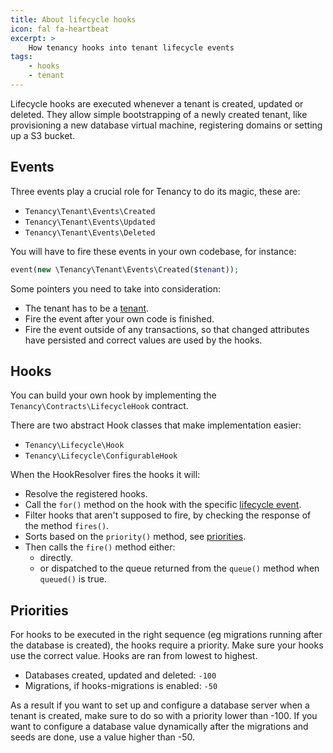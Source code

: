 ```yaml
---
title: About lifecycle hooks
icon: fal fa-heartbeat
excerpt: >
    How tenancy hooks into tenant lifecycle events
tags:
    - hooks
    - tenant
---
```


Lifecycle hooks are executed whenever a tenant is created, updated or deleted.
They allow simple bootstrapping of a newly created tenant, like provisioning a new
database virtual machine, registering domains or setting up a S3 bucket.

## Events

Three events play a crucial role for Tenancy to do its magic, these are:

- `Tenancy\Tenant\Events\Created` 
- `Tenancy\Tenant\Events\Updated` 
- `Tenancy\Tenant\Events\Deleted` 

You will have to fire these events in your own codebase, for instance:

```php
event(new \Tenancy\Tenant\Events\Created($tenant));
```

Some pointers you need to take into consideration:

- The tenant has to be a [tenant](tenant-what-is).
- Fire the event after your own code is finished.
- Fire the event outside of any transactions, so that changed attributes
have persisted and correct values are used by the hooks.

## Hooks

You can build your own hook by implementing the `Tenancy\Contracts\LifecycleHook` contract.

There are two abstract Hook classes that make implementation easier:

- `Tenancy\Lifecycle\Hook`
- `Tenancy\Lifecycle\ConfigurableHook`

When the HookResolver fires the hooks it will:
 
 - Resolve the registered hooks.
 - Call the `for()` method on the hook with the specific [lifecycle event](#events).
 - Filter hooks that aren't supposed to fire, by checking the response of the method `fires()`.
 - Sorts based on the `priority()` method, see [priorities](#priorities).
 - Then calls the `fire()` method either:
    - directly.
    - or dispatched to the queue returned from the `queue()` method when `queued()` is true.
    
## Priorities

For hooks to be executed in the right sequence (eg migrations running after the database is created),
the hooks require a priority. Make sure your hooks use the correct value. Hooks are ran from lowest
to highest.

- Databases created, updated and deleted: `-100`
- Migrations, if hooks-migrations is enabled: `-50`

As a result if you want to set up and configure a database server when a tenant is created, make sure to
do so with a priority lower than -100. If you want to configure a database value dynamically after the
migrations and seeds are done, use a value higher than -50.